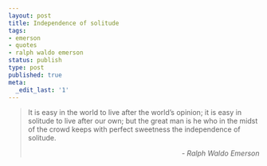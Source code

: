 ```yaml
---
layout: post
title: Independence of solitude
tags:
- emerson
- quotes
- ralph waldo emerson
status: publish
type: post
published: true
meta:
  _edit_last: '1'
---
```


> It is easy in the world to live after the world’s opinion; it is easy in solitude to live after our own; but the great man is he who in the midst of the crowd keeps with perfect sweetness the independence of solitude.
>
> <p style="text-align: right;"><em>- Ralph Waldo Emerson</em></p>